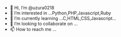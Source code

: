 - 👋 Hi, I’m @uzura0218
- 👀 I’m interested in ...Python,PHP,Javascript,Ruby
- 🌱 I’m currently learning ...C,HTML,CSS,Javascript...
- 💞️ I’m looking to collaborate on ...
- 📫 How to reach me ...

<!---
uzura0218/uzura0218 is a ✨ special ✨ repository because its `README.md` (this file) appears on your GitHub profile.
You can click the Preview link to take a look at your changes.
--->
